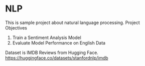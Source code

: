 # NLP
This is sample project about natural language processing. 
Project Objectives
1. Train a Sentiment Analysis Model
2. Evaluate Model Performance on English Data

Dataset is IMDB Reviews from Hugging Face. https://huggingface.co/datasets/stanfordnlp/imdb
